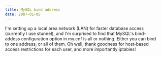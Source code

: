 ```yaml
---
title: MySQL bind address
date: 2007-01-05
---
```

I'm setting up a local area network (LAN) for faster database access (currently I use stunnel), and I'm surprised to find that MySQL's bind-addess configuration option in my.cnf is all or nothing. Either you can bind to one address, or all of them. Oh well, thank goodness for host-based access restrictions for each user, and more importantly iptables!

